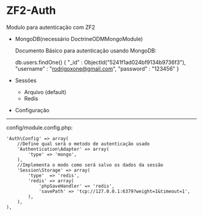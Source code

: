 ZF2-Auth
=============

Modulo para autenticação com ZF2
- MongoDB(necessário DoctrineODMMongoModule)

    Documento Básico para autenticação usando MongoDB:
    
    
    db.users.findOne()
    {
	"_id" : ObjectId("5241f1ad024bf9134b9736f3"),
	"username" : "rodrigoxone@gmail.com",
	"password" : "123456"
    }   

- Sessões
  - Arquivo (default)
  - Redis
    
- Configuração
--------------

config/module.config.php:

    'Auth\Config' => array(
        //Define qual será o metodo de autenticação usado
        'Authentication\Adapter' => array(
            'type' => 'mongo',
        ),
        //Implementa o modo como será salvo os dados da sessão
        'Session\Storage' => array(
            'type'  => 'redis',
            'redis' => array(
                'phpSaveHandler' => 'redis',
                'savePath' => 'tcp://127.0.0.1:6379?weight=1&timeout=1',  
            ),
        ),
    ),
  
